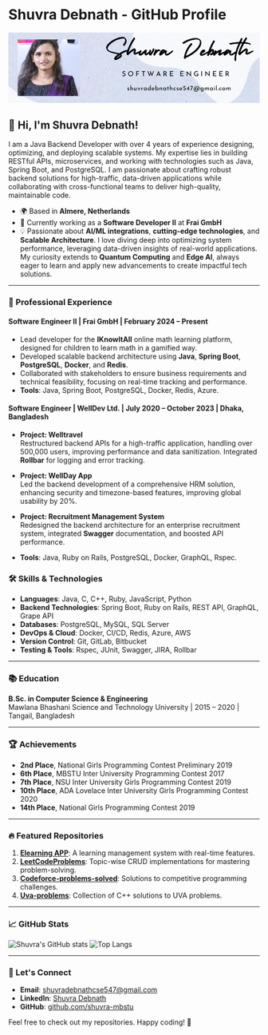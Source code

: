 # Shuvra Debnath - GitHub Profile

![Profile Banner](https://github.com/shuvra-mbstu/shuvra-mbstu/blob/main/Shuvra%20Debnath.png)

## 👋 Hi, I'm Shuvra Debnath!

I am a Java Backend Developer with over 4 years of experience designing, optimizing, and deploying scalable systems. My expertise lies in building RESTful APIs, microservices, and working with technologies such as Java, Spring Boot, and PostgreSQL. I am passionate about crafting robust backend solutions for high-traffic, data-driven applications while collaborating with cross-functional teams to deliver high-quality, maintainable code.

- 🌍 Based in **Almere, Netherlands**
- 💼 Currently working as a **Software Developer II** at **Frai GmbH**
- 💡 Passionate about **AI/ML integrations**, **cutting-edge technologies**, and **Scalable Architecture**. I love diving deep into optimizing system performance, leveraging data-driven insights of real-world applications. My curiosity extends to **Quantum Computing** and **Edge AI**, always eager to learn and apply new advancements to create impactful tech solutions.

---

### 🏢 Professional Experience

#### **Software Engineer II** | Frai GmbH | February 2024 – Present
- Lead developer for the **IKnowItAll** online math learning platform, designed for children to learn math in a gamified way.
- Developed scalable backend architecture using **Java**, **Spring Boot**, **PostgreSQL**, **Docker**, and **Redis**.
- Collaborated with stakeholders to ensure business requirements and technical feasibility, focusing on real-time tracking and performance.
- **Tools**: Java, Spring Boot, PostgreSQL, Docker, Redis, Azure.

#### **Software Engineer** | WellDev Ltd. | July 2020 – October 2023 | Dhaka, Bangladesh
- **Project: Welltravel**  
  Restructured backend APIs for a high-traffic application, handling over 500,000 users, improving performance and data sanitization. Integrated **Rollbar** for logging and error tracking.
  
- **Project: WellDay App**  
  Led the backend development of a comprehensive HRM solution, enhancing security and timezone-based features, improving global usability by 20%.
  
- **Project: Recruitment Management System**  
  Redesigned the backend architecture for an enterprise recruitment system, integrated **Swagger** documentation, and boosted API performance.
  
- **Tools**: Java, Ruby on Rails, PostgreSQL, Docker, GraphQL, Rspec.


### 🛠️ Skills & Technologies

- **Languages**: Java, C, C++, Ruby, JavaScript, Python
- **Backend Technologies**: Spring Boot, Ruby on Rails, REST API, GraphQL, Grape API
- **Databases**: PostgreSQL, MySQL, SQL Server
- **DevOps & Cloud**: Docker, CI/CD, Redis, Azure, AWS
- **Version Control**: Git, GitLab, Bitbucket
- **Testing & Tools**: Rspec, JUnit, Swagger, JIRA, Rollbar

---

### 📚 Education

**B.Sc. in Computer Science & Engineering**  
Mawlana Bhashani Science and Technology University | 2015 – 2020 | Tangail, Bangladesh

---

### 🏆 Achievements

- **2nd Place**, National Girls Programming Contest Preliminary 2019
- **6th Place**, MBSTU Inter University Programming Contest 2017
- **7th Place**, NSU Inter University Girls Programming Contest 2019
- **10th Place**, ADA Lovelace Inter University Girls Programming Contest 2020
- **14th Place**, National Girls Programming Contest 2019

---

### 🔥 Featured Repositories

1. **[Elearning APP](https://github.com/shuvra-mbstu/ELEARNING)**: A learning management system with real-time features.
2. **[LeetCodeProblems](https://github.com/shuvra-mbstu/LeetCodeProblems)**: Topic-wise CRUD implementations for mastering problem-solving.
3. **[Codeforce-problems-solved](https://github.com/shuvra-mbstu/Codeforce-problems-solved)**: Solutions to competitive programming challenges.
4. **[Uva-problems](https://github.com/shuvra-mbstu/Uva-problems)**: Collection of C++ solutions to UVA problems.

---

### 📈 GitHub Stats

![Shuvra's GitHub stats](https://github-readme-stats.vercel.app/api?username=shuvra-mbstu&show_icons=true&theme=radical)
![Top Langs](https://github-readme-stats.vercel.app/api/top-langs/?username=shuvra-mbstu&layout=compact)

---

### 💬 Let's Connect

- **Email**: [shuvradebnathcse547@gmail.com](mailto:shuvradebnathcse547@gmail.com)
- **LinkedIn**: [Shuvra Debnath](https://www.linkedin.com/in/shuvra-debnath/)
- **GitHub**: [github.com/shuvra-mbstu](https://github.com/shuvra-mbstu)

Feel free to check out my repositories. Happy coding! 🚀
